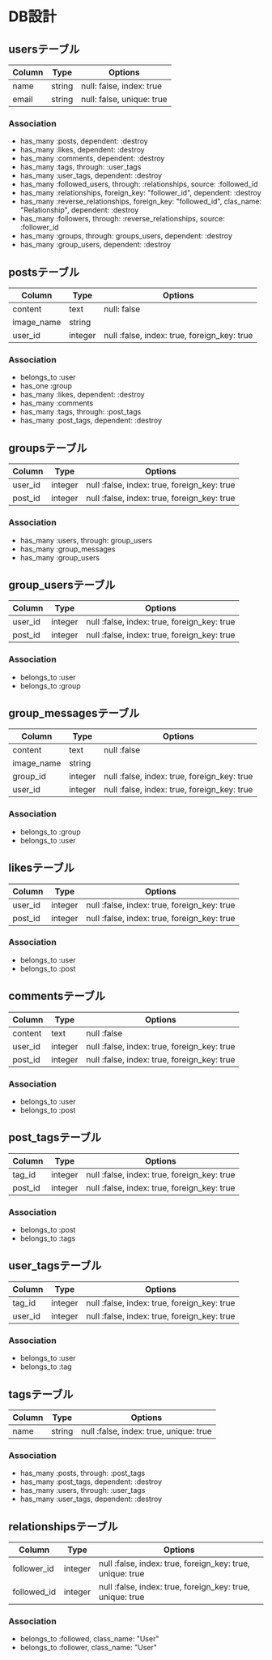 # DB設計

## usersテーブル

|Column|Type|Options|
|------|----|-------|
|name|string|null: false, index: true|
|email|string|null: false, unique: true|

### Association
- has_many :posts, dependent: :destroy
- has_many :likes, dependent: :destroy
- has_many :comments, dependent: :destroy
- has_many :tags, through: :user_tags
- has_many :user_tags, dependent: :destroy
- has_many :followed_users, through: :relationships, source: :followed_id
- has_many :relationships, foreign_key: "follower_id", dependent: :destroy
- has_many :reverse_relationships, foreign_key: "followed_id", clas_name: "Relationship", dependent: :destroy
- has_many :followers, through: :reverse_relationships, source: :follower_id
- has_many :groups, through: groups_users, dependent: :destroy
- has_many :group_users, dependent: :destroy


## postsテーブル

|Column|Type|Options|
|------|----|-------|
|content|text|null: false|
|image_name|string||
|user_id|integer|null :false, index: true, foreign_key: true|

### Association
- belongs_to :user
- has_one    :group
- has_many   :likes, dependent: :destroy
- has_many   :comments
- has_many   :tags, through: :post_tags
- has_many   :post_tags, dependent: :destroy

## groupsテーブル

|Column|Type|Options|
|------|----|-------|
|user_id|integer|null :false, index: true, foreign_key: true|
|post_id|integer|null :false, index: true, foreign_key: true|

### Association
- has_many :users, through: group_users
- has_many :group_messages
- has_many :group_users


## group_usersテーブル

|Column|Type|Options|
|------|----|-------|
|user_id|integer|null :false, index: true, foreign_key: true|
|post_id|integer|null :false, index: true, foreign_key: true|

### Association
- belongs_to :user
- belongs_to :group


## group_messagesテーブル

|Column|Type|Options|
|------|----|-------|
|content|text|null :false|
|image_name|string||
|group_id|integer|null :false, index: true, foreign_key: true|
|user_id|integer|null :false, index: true, foreign_key: true|

### Association
- belongs_to :group
- belongs_to :user


## likesテーブル

|Column|Type|Options|
|------|----|-------|
|user_id|integer|null :false, index: true, foreign_key: true|
|post_id|integer|null :false, index: true, foreign_key: true|

### Association
- belongs_to :user
- belongs_to :post


## commentsテーブル

|Column|Type|Options|
|------|----|-------|
|content|text|null :false|
|user_id|integer|null :false, index: true, foreign_key: true|
|post_id|integer|null :false, index: true, foreign_key: true|

### Association
- belongs_to :user
- belongs_to :post


## post_tagsテーブル

|Column|Type|Options|
|------|----|-------|
|tag_id|integer|null :false, index: true, foreign_key: true|
|post_id|integer|null :false, index: true, foreign_key: true|

### Association
- belongs_to :post
- belongs_to :tags

## user_tagsテーブル

|Column|Type|Options|
|------|----|-------|
|tag_id|integer|null :false, index: true, foreign_key: true|
|user_id|integer|null :false, index: true, foreign_key: true|

### Association
- belongs_to :user
- belongs_to :tag


## tagsテーブル

|Column|Type|Options|
|------|----|-------|
|name|string|null :false, index: true, unique: true|

### Association
- has_many :posts, through: :post_tags
- has_many :post_tags, dependent: :destroy
- has_many :users, through: :user_tags
- has_many :user_tags, dependent: :destroy


## relationshipsテーブル

|Column|Type|Options|
|------|----|-------|
|follower_id|integer|null :false, index: true, foreign_key: true, unique: true|
|followed_id|integer|null :false, index: true, foreign_key: true, unique: true|

### Association
- belongs_to :followed, class_name: "User"
- belongs_to :follower, class_name: "User"
















